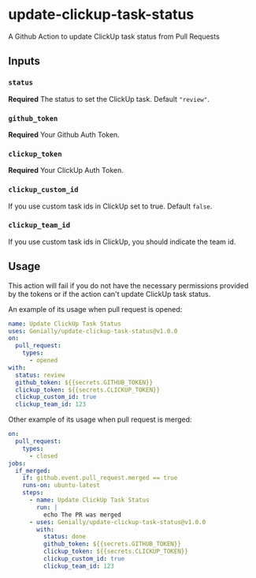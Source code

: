 # update-clickup-task-status

A Github Action to update ClickUp task status from Pull Requests

## Inputs

### `status`

**Required** The status to set the ClickUp task. Default `"review"`.

### `github_token`

**Required** Your Github Auth Token.

### `clickup_token`

**Required** Your ClickUp Auth Token.

### `clickup_custom_id`

If you use custom task ids in ClickUp set to true. Default `false`.

### `clickup_team_id`

If you use custom task ids in ClickUp, you should indicate the team id.

## Usage

This action will fail if you do not have the necessary permissions provided by the tokens or if the action can't update ClickUp task status.

An example of its usage when pull request is opened:

```yaml
name: Update ClickUp Task Status
uses: Genially/update-clickup-task-status@v1.0.0
on:
  pull_request:
    types:
      - opened
with:
  status: review
  github_token: ${{secrets.GITHUB_TOKEN}}
  clickup_token: ${{secrets.CLICKUP_TOKEN}}
  clickup_custom_id: true
  clickup_team_id: 123
```

Other example of its usage when pull request is merged:

```yaml
on:
  pull_request:
    types:
      - closed
jobs:
  if_merged:
    if: github.event.pull_request.merged == true
    runs-on: ubuntu-latest
    steps:
      - name: Update ClickUp Task Status
        run: |
          echo The PR was merged
      - uses: Genially/update-clickup-task-status@v1.0.0
        with:
          status: done
          github_token: ${{secrets.GITHUB_TOKEN}}
          clickup_token: ${{secrets.CLICKUP_TOKEN}}
          clickup_custom_id: true
          clickup_team_id: 123
```
